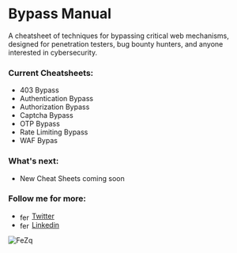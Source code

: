 # Bypass Manual

A cheatsheet of techniques for bypassing critical web mechanisms, designed for penetration testers, bug bounty hunters, and anyone interested in cybersecurity.

### Current Cheatsheets:
- 403 Bypass
- Authentication Bypass
- Authorization Bypass
- Captcha Bypass
- OTP Bypass
- Rate Limiting Bypass
- WAF Bypas

### What's next:
- New Cheat Sheets coming soon

### Follow me for more: <br>
- <img align="center" src="https://raw.githubusercontent.com/rahuldkjain/github-profile-readme-generator/master/src/images/icons/Social/twitter.svg" alt="feritozner" height="15" width="20" /> <a href="https://twitter.com/feritozner" target="blank"> Twitter </a> <br>
- <img align="center" src="https://raw.githubusercontent.com/rahuldkjain/github-profile-readme-generator/master/src/images/icons/Social/linked-in-alt.svg" alt="ferit-ozner" height="15" width="20" /> <a href="https://linkedin.com/in/ferit-ozner" target="blank"> Linkedin </a> <br>


![FeZq](https://github.com/user-attachments/assets/ab96de5f-505a-4304-92fb-e90dfefea682)
